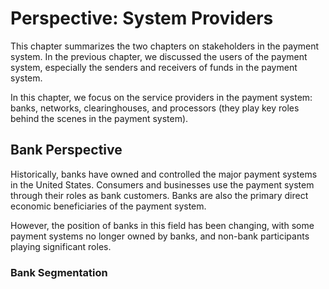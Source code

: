 # Perspective: System Providers

This chapter summarizes the two chapters on stakeholders in the payment system. In the previous chapter, we discussed the users of the payment system, especially the senders and receivers of funds in the payment system.

In this chapter, we focus on the service providers in the payment system: banks, networks, clearinghouses, and processors (they play key roles behind the scenes in the payment system).

## Bank Perspective

Historically, banks have owned and controlled the major payment systems in the United States. Consumers and businesses use the payment system through their roles as bank customers. Banks are also the primary direct economic beneficiaries of the payment system.

However, the position of banks in this field has been changing, with some payment systems no longer owned by banks, and non-bank participants playing significant roles.

### Bank Segmentation
